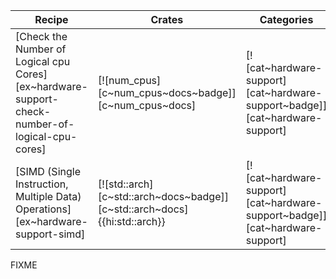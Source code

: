 | Recipe | Crates | Categories |
|--------|--------|------------|
| [Check the Number of Logical cpu Cores][ex~hardware-support-check-number-of-logical-cpu-cores] | [![num_cpus][c~num_cpus~docs~badge]][c~num_cpus~docs] | [![cat~hardware-support][cat~hardware-support~badge]][cat~hardware-support] |
| [SIMD (Single Instruction, Multiple Data) Operations][ex~hardware-support-simd] | [![std::arch][c~std::arch~docs~badge]][c~std::arch~docs]{{hi:std::arch}} | [![cat~hardware-support][cat~hardware-support~badge]][cat~hardware-support] |

<div class="hidden">
FIXME
</div>
